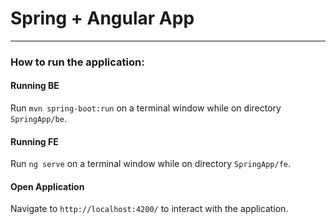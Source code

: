 # Spring + Angular App

---

### How to run the application:

#### Running BE

Run `mvn spring-boot:run` on a terminal window while on directory `SpringApp/be`.

#### Running FE

Run `ng serve` on a terminal window while on directory `SpringApp/fe`.

#### Open Application

Navigate to `http://localhost:4200/` to interact with the application.
